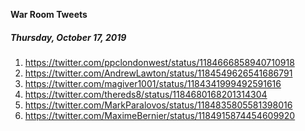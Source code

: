 **War Room Tweets**

##### Thursday, October 17, 2019
1) https://twitter.com/ppclondonwest/status/1184666858940710918
2) https://twitter.com/AndrewLawton/status/1184549626541686791
3) https://twitter.com/magiver1001/status/1184341999492591616
4) https://twitter.com/thereds8/status/1184680168201314304
5) https://twitter.com/MarkParalovos/status/1184835805581398016
6) https://twitter.com/MaximeBernier/status/1184915874454609920
